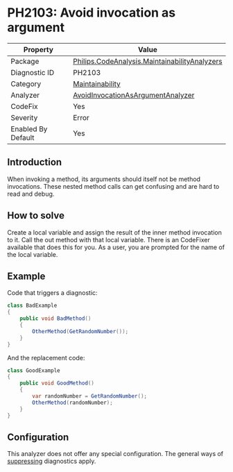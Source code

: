 # PH2103: Avoid invocation as argument

| Property | Value  |
|--|--|
| Package | [Philips.CodeAnalysis.MaintainabilityAnalyzers](https://www.nuget.org/packages/Philips.CodeAnalysis.MaintainabilityAnalyzers) |
| Diagnostic ID | PH2103 |
| Category  | [Maintainability](../Maintainability.md) |
| Analyzer | [AvoidInvocationAsArgumentAnalyzer](https://github.com/philips-software/roslyn-analyzers/blob/master/Philips.CodeAnalysis.MaintainabilityAnalyzers/Maintainability/AvoidInvocationAsArgumentAnalyzer.cs)
| CodeFix  | Yes |
| Severity | Error |
| Enabled By Default | Yes |

## Introduction

When invoking a method, its arguments should itself not be method invocations. These nested method calls can get confusing and are hard to read and debug.

## How to solve

Create a local variable and assign the result of the inner method invocation to it. Call the out method with that local variable. There is an CodeFixer available that does this for you. As a user, you are prompted for the name of the local variable.

## Example

Code that triggers a diagnostic:
``` cs
class BadExample
{
    public void BadMethod()
    {
        OtherMethod(GetRandomNumber());
    }
}

```

And the replacement code:
``` cs
class GoodExample
{
    public void GoodMethod() 
    {
        var randomNumber = GetRandomNumber();
        OtherMethod(randomNumber);
    }
}

```

## Configuration

This analyzer does not offer any special configuration. The general ways of [suppressing](https://learn.microsoft.com/en-us/dotnet/fundamentals/code-analysis/suppress-warnings) diagnostics apply.
